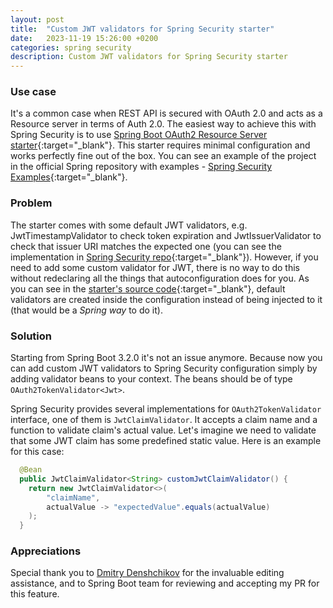 ```yaml
---
layout: post
title:  "Custom JWT validators for Spring Security starter"
date:   2023-11-19 15:26:00 +0200
categories: spring security
description: Custom JWT validators for Spring Security starter
---
```


### Use case

It's a common case when REST API is secured with OAuth 2.0 and acts as a Resource server in terms of Auth 2.0. The easiest way to achieve this with Spring Security is to use [Spring Boot OAuth2 Resource Server starter](https://docs.spring.io/spring-security/reference/servlet/oauth2/resource-server/index.html){:target="_blank"}. This starter requires minimal configuration and works perfectly fine out of the box. You can see an example of the project in the official Spring repository with examples - [Spring Security Examples](https://github.com/spring-projects/spring-security-samples/blob/main/servlet/spring-boot/java/oauth2/resource-server/hello-security){:target="_blank"}.

### Problem

The starter comes with some default JWT validators, e.g. JwtTimestampValidator to check token expiration and JwtIssuerValidator to check that issuer URI matches the expected one (you can see the implementation in [Spring Security repo](https://github.com/spring-projects/spring-security/blob/d9587875619f568054a58107fd80d38bff59c1d7/oauth2/oauth2-jose/src/main/java/org/springframework/security/oauth2/jwt/JwtValidators.java#L54){:target="_blank"}).
However, if you need to add some custom validator for JWT, there is no way to do this without redeclaring all the things that autoconfiguration does for you. As you can see in the [starter's source code](https://github.com/spring-projects/spring-boot/blob/3.1.x/spring-boot-project/spring-boot-autoconfigure/src/main/java/org/springframework/boot/autoconfigure/security/oauth2/resource/servlet/OAuth2ResourceServerJwtConfiguration.java){:target="_blank"}, default validators are created inside the configuration instead of being injected to it (that would be a *Spring way* to do it).

### Solution

Starting from Spring Boot 3.2.0 it's not an issue anymore. Because now you can add custom JWT validators to 
Spring Security configuration simply by adding validator beans to your context. The beans should be of type 
`OAuth2TokenValidator<Jwt>`.

Spring Security provides several implementations for `OAuth2TokenValidator` interface, one of them is 
`JwtClaimValidator`. It accepts a claim name and a function to validate claim's actual value.
Let's imagine we need to validate that some JWT claim has some predefined static value. Here is an example for this case:

```java
  @Bean
  public JwtClaimValidator<String> customJwtClaimValidator() {
    return new JwtClaimValidator<>(
        "claimName",
        actualValue -> "expectedValue".equals(actualValue)
    );
  }
```

### Appreciations

Special thank you to [Dmitry Denshchikov](https://medium.com/@HereAndBeyond) for the invaluable editing assistance,
and to Spring Boot team for reviewing and accepting my PR for this feature.